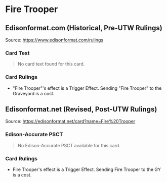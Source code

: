 # Fire Trooper

## Edisonformat.com (Historical, Pre-UTW Rulings)

Source: https://www.edisonformat.com/rulings

### Card Text

> No card text found for this card.

### Card Rulings

*   "Fire Trooper"'s effect is a Trigger Effect. Sending "Fire Trooper" to the Graveyard is a cost.

## Edisonformat.net (Revised, Post-UTW Rulings)

Source: https://edisonformat.net/card?name=Fire%20Trooper

### Edison-Accurate PSCT

> No Edison-Accurate PSCT available for this card.

### Card Rulings

*   Fire Trooper's effect is a Trigger Effect. Sending Fire Trooper to the GY is a cost.
            